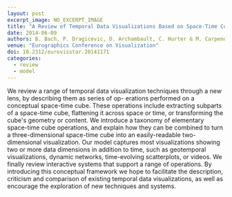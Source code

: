 ```yaml
---
layout: post
excerpt_image: NO_EXCERPT_IMAGE
title: "A Review of Temporal Data Visualizations Based on Space-Time Cube Operations"
date: 2014-06-09
authors: B. Bach, P. Dragicevic, D. Archambault, C. Hurter & M. Carpendale
venue: "Eurographics Conference on Visualization"
doi: 10.2312/eurovisstar.20141171
categories:
  - review
  - model
---
```

We review a range of temporal data visualization techniques through a new lens, by describing them as series of op- erations performed on a conceptual space-time cube. These operations include extracting subparts of a space-time cube, flattening it across space or time, or transforming the cube's geometry or content. We introduce a taxonomy of elementary space-time cube operations, and explain how they can be combined to turn a three-dimensional space-time cube into an easily-readable two-dimensional visualization. Our model captures most visualizations showing two or more data dimensions in addition to time, such as geotemporal visualizations, dynamic networks, time-evolving scatterplots, or videos. We finally review interactive systems that support a range of operations. By introducing this conceptual framework we hope to facilitate the description, criticism and comparison of existing temporal data visualizations, as well as encourage the exploration of new techniques and systems.
